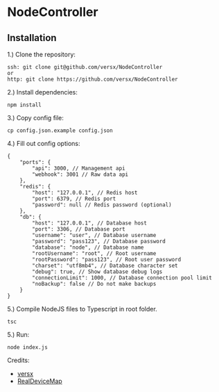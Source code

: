# NodeController  

## Installation  
1.) Clone the repository:  
```
ssh: git clone git@github.com/versx/NodeController
or
http: git clone https://github.com/versx/NodeController
```
2.) Install dependencies:  
```
npm install
```
3.) Copy config file:
```
cp config.json.example config.json
```
4.) Fill out config options:
```
{
    "ports": {
        "api": 3000, // Management api
        "webhook": 3001 // Raw data api
    },
    "redis": {
        "host": "127.0.0.1", // Redis host
        "port": 6379, // Redis port
        "password": null // Redis password (optional)
    },
    "db": {
        "host": "127.0.0.1", // Database host
        "port": 3306, // Database port
        "username": "user", // Database username
        "password": "pass123", // Database password
        "database": "node", // Database name
        "rootUsername": "root", // Root username
        "rootPassword": "pass123", // Root user password
        "charset": "utf8mb4", // Database character set
        "debug": true, // Show database debug logs
        "connectionLimit": 1000, // Database connection pool limit
        "noBackup": false // Do not make backups
    }
}
```
5.) Compile NodeJS files to Typescript in root folder.
```
tsc
```
5.) Run:  
```
node index.js
```

Credits:
- [versx](https://github.com/versx)
- [RealDeviceMap](https://github.com/RealDeviceMap/RealDeviceMap)
